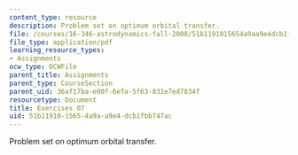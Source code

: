 ```yaml
---
content_type: resource
description: Problem set on optimum orbital transfer.
file: /courses/16-346-astrodynamics-fall-2008/51b1191015654a9aa9e4dcb1fbb747ac_ex_07.pdf
file_type: application/pdf
learning_resource_types:
- Assignments
ocw_type: OCWFile
parent_title: Assignments
parent_type: CourseSection
parent_uid: 36af17ba-e00f-6efa-5f63-831e7ed7034f
resourcetype: Document
title: Exercises 07
uid: 51b11910-1565-4a9a-a9e4-dcb1fbb747ac
---
```

Problem set on optimum orbital transfer.

